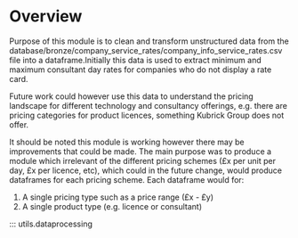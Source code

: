 # Overview

Purpose of this module is to clean and transform unstructured data 
from the database/bronze/company_service_rates/company_info_service_rates.csv file
into a dataframe.Initially this data is used to extract minimum and maximum 
consultant day rates for companies who do not display a rate card.

Future work could however use this data to understand the pricing landscape for 
different technology and consultancy offerings, e.g. there are pricing 
categories for product licences, something Kubrick Group does not offer.

It should be noted this module is working however there may be improvements that could be made. 
The main purpose was to produce a module which irrelevant of the different pricing schemes 
(£x per unit per day, £x per licence, etc), which could in the future change, would 
produce dataframes for each pricing scheme. Each dataframe would for:

1. A single pricing type such as a price range (£x - £y)
2. A single product type (e.g. licence or consultant)



::: utils.dataprocessing